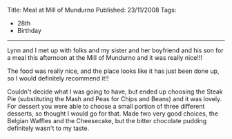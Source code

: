 Title: Meal at Mill of Mundurno
Published: 23/11/2008
Tags:
- 28th
- Birthday
---

Lynn and I met up with folks and my sister and her boyfriend and his son for a meal this afternoon at the Mill of Mundurno and it was really nice!!!

The food was really nice, and the place looks like it has just been done up, so I would definitely recommend it!!

Couldn't decide what I was going to have, but ended up choosing the Steak Pie (substituting the Mash and Peas for Chips and Beans) and it was lovely. For dessert you were able to choose a small portion of three different desserts, so thought I would go for that. Made two very good choices, the Belgian Waffles and the Cheesecake, but the bitter chocolate pudding definitely wasn't to my taste.
